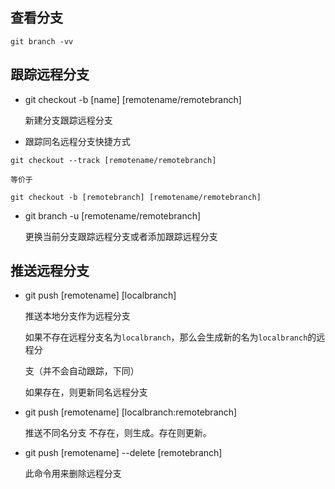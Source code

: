 ## 查看分支
    git branch -vv
## 跟踪远程分支
  * git checkout -b [name]  [remotename/remotebranch] 
  
    新建分支跟踪远程分支
  
  *  跟踪同名远程分支快捷方式
  
    git checkout --track [remotename/remotebranch]
    
    等价于
    
    git checkout -b [remotebranch] [remotename/remotebranch]
    
  * git branch -u [remotename/remotebranch] 
  
    更换当前分支跟踪远程分支或者添加跟踪远程分支
    
## 推送远程分支
  * git push [remotename]  [localbranch] 
  
    推送本地分支作为远程分支
  
    如果不存在远程分支名为`localbranch`，那么会生成新的名为`localbranch`的远程分
    
    支（并不会自动跟踪，下同）
    
    如果存在，则更新同名远程分支
    
  * git push [remotename]  [localbranch:remotebranch] 
    
    推送不同名分支
    不存在，则生成。存在则更新。
  * git push [remotename] --delete [remotebranch]
  
    此命令用来删除远程分支
